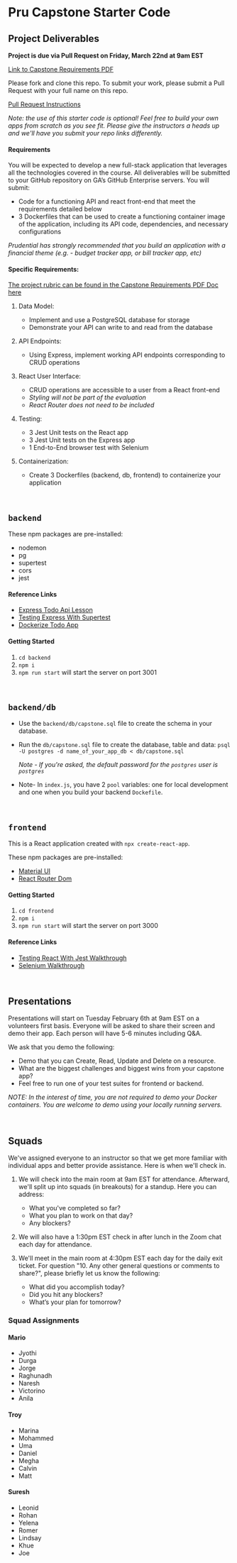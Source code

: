 # Pru Capstone Starter Code

## Project Deliverables

**Project is due via Pull Request on Friday, March 22nd at 9am EST**

[Link to Capstone Requirements PDF](./assets/Capstone-Project-Guidelines.pdf)

Please fork and clone this repo. To submit your work, please submit a Pull Request with your full name on this repo.

[Pull Request Instructions](https://git.generalassemb.ly/ModernEngineering/start-here/#submitting-your-work-via-pull-request)

_Note: the use of this starter code is optional! Feel free to build your own apps from scratch as you see fit. Please give the instructors a heads up and we'll have you submit your repo links differently._

#### Requirements

You will be expected to develop a new full-stack application that leverages all the technologies covered in the course. All deliverables will be submitted to your GitHub repository on GA’s GitHub Enterprise servers. You will submit:

- Code for a functioning API and react front-end that meet the requirements detailed below
- 3 Dockerfiles that can be used to create a functioning container image of the application, including its API code, dependencies, and necessary configurations

_Prudential has strongly recommended that you build an application with a financial theme (e.g. - budget tracker app, or bill tracker app, etc)_

#### Specific Requirements:

[The project rubric can be found in the Capstone Requirements PDF Doc here](./assets/Capstone-Project-Guidelines.pdf)

1. Data Model:
   - Implement and use a PostgreSQL database for storage
   - Demonstrate your API can write to and read from the database
1. API Endpoints:
   - Using Express, implement working API endpoints corresponding to CRUD operations
1. React User Interface:
   - CRUD operations are accessible to a user from a React front-end
   - _Styling will not be part of the evaluation_
   - _React Router does not need to be included_
1. Testing:

   - 3 Jest Unit tests on the React app
   - 3 Jest Unit tests on the Express app
   - 1 End-to-End browser test with Selenium

1. Containerization:
   - Create 3 Dockerfiles (backend, db, frontend) to containerize your application

<br>

## `backend`

These npm packages are pre-installed:

- nodemon
- pg
- supertest
- cors
- jest

#### Reference Links

- [Express Todo Api Lesson](https://git.generalassemb.ly/ModernEngineering/express-to-do-api)
- [Testing Express With Supertest](https://git.generalassemb.ly/ModernEngineering/todo-express-api-testing-with-supertest)
- [Dockerize Todo App](https://git.generalassemb.ly/ModernEngineering/dockerize-to-do-app)

#### Getting Started

1. `cd backend`
1. `npm i`
1. `npm run start` will start the server on port 3001

<br>

## `backend/db`

- Use the `backend/db/capstone.sql` file to create the schema in your database.
- Run the `db/capstone.sql` file to create the database, table and data: `psql -U postgres -d name_of_your_app_db < db/capstone.sql`

  _Note - If you're asked, the default password for the `postgres` user is `postgres`_

- Note- In `index.js`, you have 2 `pool` variables: one for local development and one when you build your backend `Dockefile`.

<br>

## `frontend`

This is a React application created with `npx create-react-app`.

These npm packages are pre-installed:

- [Material UI](https://mui.com/material-ui/)
- [React Router Dom](https://reactrouter.com/en/main)

#### Getting Started

1. `cd frontend`
1. `npm i`
1. `npm run start` will start the server on port 3000

#### Reference Links

- [Testing React With Jest Walkthrough](https://git.generalassemb.ly/ModernEngineering/testing-react-with-jest-walkthrough)
- [Selenium Walkthrough](https://git.generalassemb.ly/ModernEngineering/selenium-walkthrough)

<br>

## Presentations

Presentations will start on Tuesday February 6th at 9am EST on a volunteers first basis. Everyone will be asked to share their screen and demo their app. Each person will have 5-6 minutes including Q&A.

We ask that you demo the following:

- Demo that you can Create, Read, Update and Delete on a resource.
- What are the biggest challenges and biggest wins from your capstone app?
- Feel free to run one of your test suites for frontend or backend.

_NOTE: In the interest of time, you are not required to demo your Docker containers. You are welcome to demo using your locally running servers._

<br>

## Squads

We've assigned everyone to an instructor so that we get more familiar with individual apps and better provide assistance. Here is when we'll check in.

1. We will check into the main room at 9am EST for attendance. Afterward, we'll split up into squads (in breakouts) for a standup. Here you can address:
   - What you've completed so far? 
   - What you plan to work on that day?
   - Any blockers?

1. We will also have a 1:30pm EST check in after lunch in the Zoom chat each day for attendance.

1. We'll meet in the main room at 4:30pm EST each day for the daily exit ticket. For question "10. Any other general questions or comments to share?", please briefly let us know the following:
   - What did you accomplish today?
   - Did you hit any blockers?
   - What’s your plan for tomorrow?


### Squad Assignments

#### Mario
- Jyothi
- Durga
- Jorge
- Raghunadh
- Naresh
- Victorino
- Anila

#### Troy
- Marina
- Mohammed
- Uma
- Daniel
- Megha
- Calvin
- Matt

#### Suresh
- Leonid
- Rohan
- Yelena
- Romer
- Lindsay
- Khue
- Joe

<br>
